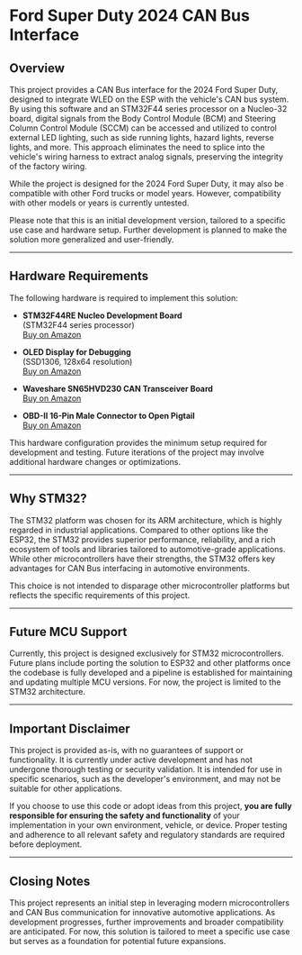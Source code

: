 # Ford Super Duty 2024 CAN Bus Interface

## Overview

This project provides a CAN Bus interface for the 2024 Ford Super Duty, designed to integrate WLED on the ESP with the vehicle's CAN bus system. By using this software and an STM32F44 series processor on a Nucleo-32 board, digital signals from the Body Control Module (BCM) and Steering Column Control Module (SCCM) can be accessed and utilized to control external LED lighting, such as side running lights, hazard lights, reverse lights, and more. This approach eliminates the need to splice into the vehicle's wiring harness to extract analog signals, preserving the integrity of the factory wiring.

While the project is designed for the 2024 Ford Super Duty, it may also be compatible with other Ford trucks or model years. However, compatibility with other models or years is currently untested.

Please note that this is an initial development version, tailored to a specific use case and hardware setup. Further development is planned to make the solution more generalized and user-friendly.

---

## Hardware Requirements

The following hardware is required to implement this solution:

- **STM32F44RE Nucleo Development Board**  
  (STM32F44 series processor)  
  [Buy on Amazon](https://www.amazon.ca/gp/product/B01I8XLEM8)

- **OLED Display for Debugging**  
  (SSD1306, 128x64 resolution)  
  [Buy on Amazon](https://www.amazon.ca/GeeekPi-SSD1306-Display-Arduino-Raspberry/dp/B0833PF7ML)

- **Waveshare SN65HVD230 CAN Transceiver Board**  
  [Buy on Amazon](https://www.amazon.ca/dp/B0B5DTN62K)

- **OBD-II 16-Pin Male Connector to Open Pigtail**  
  [Buy on Amazon](https://www.amazon.ca/gp/product/B0CXHLG31Q)

This hardware configuration provides the minimum setup required for development and testing. Future iterations of the project may involve additional hardware changes or optimizations.

---

## Why STM32?

The STM32 platform was chosen for its ARM architecture, which is highly regarded in industrial applications. Compared to other options like the ESP32, the STM32 provides superior performance, reliability, and a rich ecosystem of tools and libraries tailored to automotive-grade applications. While other microcontrollers have their strengths, the STM32 offers key advantages for CAN Bus interfacing in automotive environments. 

This choice is not intended to disparage other microcontroller platforms but reflects the specific requirements of this project.

---

## Future MCU Support

Currently, this project is designed exclusively for STM32 microcontrollers. Future plans include porting the solution to ESP32 and other platforms once the codebase is fully developed and a pipeline is established for maintaining and updating multiple MCU versions. For now, the project is limited to the STM32 architecture.

---

## Important Disclaimer

This project is provided as-is, with no guarantees of support or functionality. It is currently under active development and has not undergone thorough testing or security validation. It is intended for use in specific scenarios, such as the developer's environment, and may not be suitable for other applications.

If you choose to use this code or adopt ideas from this project, **you are fully responsible for ensuring the safety and functionality** of your implementation in your own environment, vehicle, or device. Proper testing and adherence to all relevant safety and regulatory standards are required before deployment.

---

## Closing Notes

This project represents an initial step in leveraging modern microcontrollers and CAN Bus communication for innovative automotive applications. As development progresses, further improvements and broader compatibility are anticipated. For now, this solution is tailored to meet a specific use case but serves as a foundation for potential future expansions.
